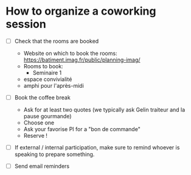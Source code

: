 


# How to organize a coworking session


- [ ] Check that the rooms are booked
    - Website on which to book the rooms: https://batiment.imag.fr/public/planning-imag/
    - Rooms to book:
        - Seminaire 1
	- espace convivialité
	- amphi pour l'après-midi

- [ ] Book the coffee break
    - Ask for at least two quotes (we typically ask Gelin traiteur and la
      pause gourmande)
    - Choose one
    - Ask your favorise PI for a "bon de commande"
    - Reserve !

- [ ] If external / internal participation, make sure to remind whoever is
  speaking to prepare something.

- [ ] Send email reminders

